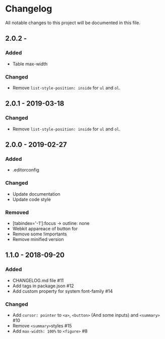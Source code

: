 # Changelog
All notable changes to this project will be documented in this file.

## 2.0.2 -
### Added
- Table max-width
### Changed
- Remove `list-style-position: inside` for `ul` and `ol`.

## 2.0.1 - 2019-03-18
### Changed
- Remove `list-style-position: inside` for `ul` and `ol`.

## 2.0.0 - 2019-02-27
### Added
- .editorconfig
### Changed
- Update documentation
- Update code style
### Removed
- [tabindex='-1']:focus -> outline: none
- Webkit appareace of button for
- Remove some !importants
- Remove minified version

## 1.1.0 - 2018-09-20
### Added
- CHANGELOG.md file #11
- Add tags in package.json #12
- Add custom property for system font-family #14


### Changed
- Add `cursor: pointer` to `<a>`, `<button>` (And some inputs) and `<summary>` #10
- Remove `<summary>`styles #15
- Add `max-width: 100%` to `<figure>` #8
